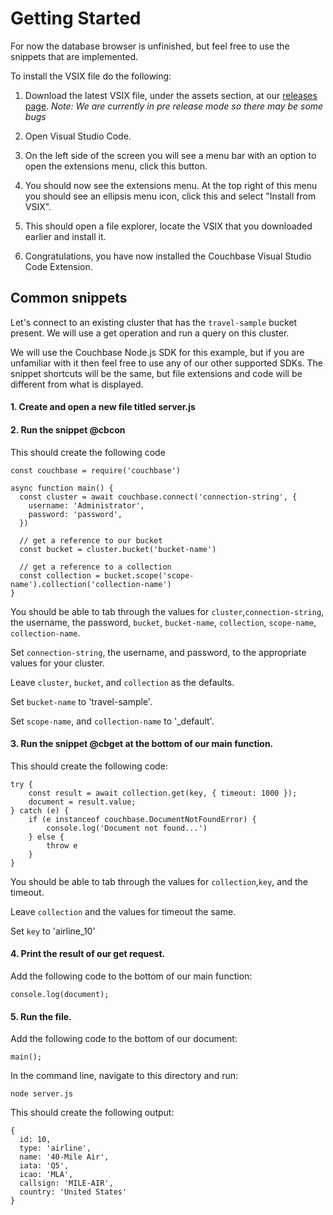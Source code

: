 # Getting Started

For now the database browser is unfinished, but feel free to use the snippets that are implemented. 

To install the VSIX file do the following:

1. Download the latest VSIX file, under the assets section, at our [releases page](https://github.com/couchbaselabs/VSCode-Couchbase/releases). 
    *Note: We are currently in pre release mode so there may be some bugs*

2. Open Visual Studio Code.

3. On the left side of the screen you will see a menu bar with an option to open the extensions menu, click this button.

4. You should now see the extensions menu. At the top right of this menu you should see an ellipsis menu icon, click this and select "Install from VSIX".

5. This should open a file explorer, locate the VSIX that you downloaded earlier and install it.  

6. Congratulations, you have now installed the Couchbase Visual Studio Code Extension. 

## Common snippets

Let's connect to an existing cluster that has the `travel-sample` bucket present. We will use a get operation and run a query on this cluster. 

We will use the Couchbase Node.js SDK for this example, but if you are unfamiliar with it then feel free to use any of our other supported SDKs. The snippet shortcuts will be the same, but file extensions and code will be different from what is displayed. 

#### 1. Create and open a new file titled server.js
#### 2. Run the snippet @cbcon
This should create the following code

```
const couchbase = require('couchbase')

async function main() {
  const cluster = await couchbase.connect('connection-string', {
    username: 'Administrator',
    password: 'password',
  })

  // get a reference to our bucket
  const bucket = cluster.bucket('bucket-name')

  // get a reference to a collection
  const collection = bucket.scope('scope-name').collection('collection-name')
}
```

You should be able to tab through the values for `cluster`,`connection-string`, the username, the password, `bucket`, `bucket-name`, `collection`, `scope-name`, `collection-name`.

Set `connection-string`, the username, and password, to the appropriate values for your cluster.

Leave `cluster`, `bucket`, and `collection` as the defaults. 

Set `bucket-name` to 'travel-sample'.

Set `scope-name`, and `collection-name` to '_default'.

#### 3. Run the snippet @cbget at the bottom of our main function.
This should create the following code:

```
try {
    const result = await collection.get(key, { timeout: 1000 });
    document = result.value;
} catch (e) {
    if (e instanceof couchbase.DocumentNotFoundError) {
        console.log('Document not found...')
    } else {
        throw e
    }
}
```

You should be able to tab through the values for `collection`,`key`, and the timeout.

Leave `collection` and the values for timeout the same.

Set `key` to 'airline_10'

#### 4. Print the result of our get request.
Add the following code to the bottom of our main function:

```
console.log(document);
```


#### 5. Run the file.
Add the following code to the bottom of our document:

```
main();
```

In the command line, navigate to this directory and run:

```
node server.js
```

This should create the following output:

```
{
  id: 10,
  type: 'airline',
  name: '40-Mile Air',
  iata: 'Q5',
  icao: 'MLA',
  callsign: 'MILE-AIR',
  country: 'United States'
}
```